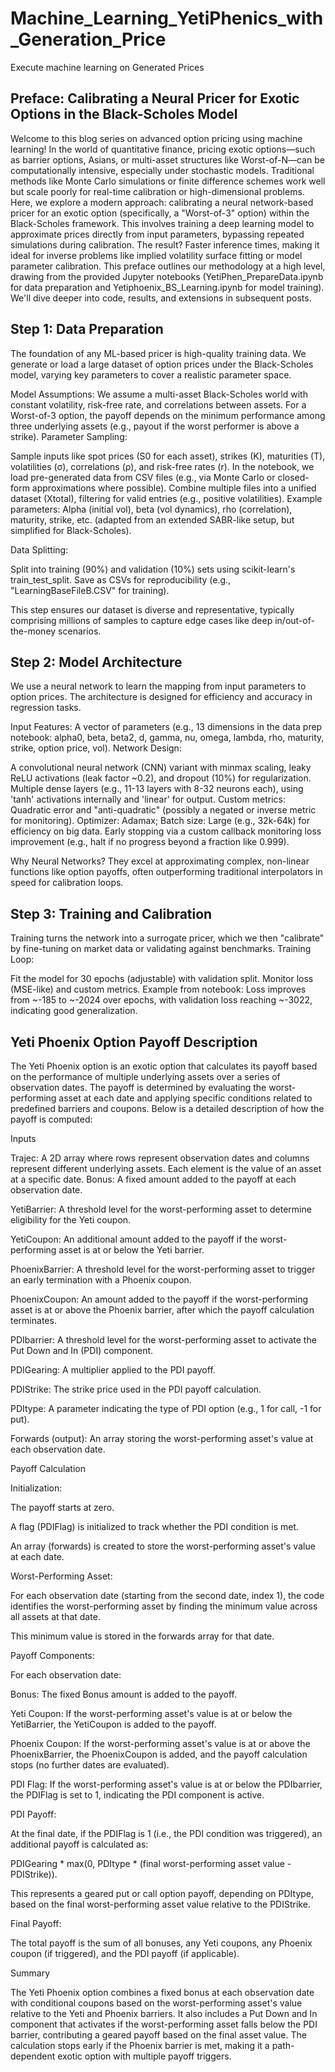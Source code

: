 # Machine_Learning_YetiPhenics_with_Generation_Price
Execute machine learning on Generated Prices
## Preface: Calibrating a Neural Pricer for Exotic Options in the Black-Scholes Model
Welcome to this blog series on advanced option pricing using machine learning! In the world of quantitative finance, pricing exotic options—such as barrier options, Asians, or multi-asset structures like Worst-of-N—can be computationally intensive, especially under stochastic models. Traditional methods like Monte Carlo simulations or finite difference schemes work well but scale poorly for real-time calibration or high-dimensional problems.
Here, we explore a modern approach: calibrating a neural network-based pricer for an exotic option (specifically, a "Worst-of-3" option) within the Black-Scholes framework. This involves training a deep learning model to approximate prices directly from input parameters, bypassing repeated simulations during calibration. The result? Faster inference times, making it ideal for inverse problems like implied volatility surface fitting or model parameter calibration.
This preface outlines our methodology at a high level, drawing from the provided Jupyter notebooks (YetiPhen_PrepareData.ipynb for data preparation and Yetiphoenix_BS_Learning.ipynb for model training). We'll dive deeper into code, results, and extensions in subsequent posts.
## Step 1: Data Preparation
The foundation of any ML-based pricer is high-quality training data. We generate or load a large dataset of option prices under the Black-Scholes model, varying key parameters to cover a realistic parameter space.

Model Assumptions: We assume a multi-asset Black-Scholes world with constant volatility, risk-free rate, and correlations between assets. For a Worst-of-3 option, the payoff depends on the minimum performance among three underlying assets (e.g., payout if the worst performer is above a strike).
Parameter Sampling:

Sample inputs like spot prices (S0 for each asset), strikes (K), maturities (T), volatilities (σ), correlations (ρ), and risk-free rates (r).
In the notebook, we load pre-generated data from CSV files (e.g., via Monte Carlo or closed-form approximations where possible).
Combine multiple files into a unified dataset (Xtotal), filtering for valid entries (e.g., positive volatilities).
Example parameters: Alpha (initial vol), beta (vol dynamics), rho (correlation), maturity, strike, etc. (adapted from an extended SABR-like setup, but simplified for Black-Scholes).


Data Splitting:

Split into training (90%) and validation (10%) sets using scikit-learn's train_test_split.
Save as CSVs for reproducibility (e.g., "LearningBaseFileB.CSV" for training).



This step ensures our dataset is diverse and representative, typically comprising millions of samples to capture edge cases like deep in/out-of-the-money scenarios.
## Step 2: Model Architecture
We use a neural network to learn the mapping from input parameters to option prices. The architecture is designed for efficiency and accuracy in regression tasks.

Input Features: A vector of parameters (e.g., 13 dimensions in the data prep notebook: alpha0, beta, beta2, d, gamma, nu, omega, lambda, rho, maturity, strike, option price, vol).
Network Design:

A convolutional neural network (CNN) variant with minmax scaling, leaky ReLU activations (leak factor ~0.2), and dropout (10%) for regularization.
Multiple dense layers (e.g., 11-13 layers with 8-32 neurons each), using 'tanh' activations internally and 'linear' for output.
Custom metrics: Quadratic error and "anti-quadratic" (possibly a negated or inverse metric for monitoring).
Optimizer: Adamax; Batch size: Large (e.g., 32k-64k) for efficiency on big data.
Early stopping via a custom callback monitoring loss improvement (e.g., halt if no progress beyond a fraction like 0.999).


Why Neural Networks? They excel at approximating complex, non-linear functions like option payoffs, often outperforming traditional interpolators in speed for calibration loops.

## Step 3: Training and Calibration
Training turns the network into a surrogate pricer, which we then "calibrate" by fine-tuning on market data or validating against benchmarks.
Training Loop:

Fit the model for 30 epochs (adjustable) with validation split.
Monitor loss (MSE-like) and custom metrics.
Example from notebook: Loss improves from ~-185 to ~-2024 over epochs, with validation loss reaching ~-3022, indicating good generalization.

## Yeti Phoenix Option Payoff Description

The Yeti Phoenix option is an exotic option that calculates its payoff based on the performance of multiple underlying assets over a series of observation dates. The payoff is determined by evaluating the worst-performing asset at each date and applying specific conditions related to predefined barriers and coupons. Below is a detailed description of how the payoff is computed:

Inputs

Trajec: A 2D array where rows represent observation dates and columns represent different underlying assets. Each element is the value of an asset at a specific date.
Bonus: A fixed amount added to the payoff at each observation date.

YetiBarrier: A threshold level for the worst-performing asset to determine eligibility for the Yeti coupon.

YetiCoupon: An additional amount added to the payoff if the worst-performing asset is at or below the Yeti barrier.

PhoenixBarrier: A threshold level for the worst-performing asset to trigger an early termination with a Phoenix coupon.

PhoenixCoupon: An amount added to the payoff if the worst-performing asset is at or above the Phoenix barrier, after which the payoff calculation terminates.

PDIbarrier: A threshold level for the worst-performing asset to activate the Put Down and In (PDI) component.

PDIGearing: A multiplier applied to the PDI payoff.

PDIStrike: The strike price used in the PDI payoff calculation.

PDItype: A parameter indicating the type of PDI option (e.g., 1 for call, -1 for put).

Forwards (output): An array storing the worst-performing asset's value at each observation date.

Payoff Calculation


Initialization:





The payoff starts at zero.



A flag (PDIFlag) is initialized to track whether the PDI condition is met.



An array (forwards) is created to store the worst-performing asset's value at each date.



Worst-Performing Asset:





For each observation date (starting from the second date, index 1), the code identifies the worst-performing asset by finding the minimum value across all assets at that date.



This minimum value is stored in the forwards array for that date.



Payoff Components:





For each observation date:





Bonus: The fixed Bonus amount is added to the payoff.



Yeti Coupon: If the worst-performing asset's value is at or below the YetiBarrier, the YetiCoupon is added to the payoff.



Phoenix Coupon: If the worst-performing asset's value is at or above the PhoenixBarrier, the PhoenixCoupon is added, and the payoff calculation stops (no further dates are evaluated).



PDI Flag: If the worst-performing asset's value is at or below the PDIbarrier, the PDIFlag is set to 1, indicating the PDI component is active.



PDI Payoff:





At the final date, if the PDIFlag is 1 (i.e., the PDI condition was triggered), an additional payoff is calculated as:





PDIGearing * max(0, PDItype * (final worst-performing asset value - PDIStrike)).



This represents a geared put or call option payoff, depending on PDItype, based on the final worst-performing asset value relative to the PDIStrike.



Final Payoff:





The total payoff is the sum of all bonuses, any Yeti coupons, any Phoenix coupon (if triggered), and the PDI payoff (if applicable).

Summary

The Yeti Phoenix option combines a fixed bonus at each observation date with conditional coupons based on the worst-performing asset's value relative to the Yeti and Phoenix barriers. It also includes a Put Down and In component that activates if the worst-performing asset falls below the PDI barrier, contributing a geared payoff based on the final asset value. The calculation stops early if the Phoenix barrier is met, making it a path-dependent exotic option with multiple payoff triggers.
